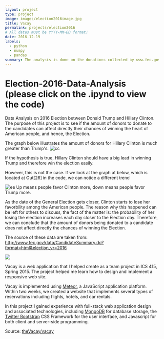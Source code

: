 ```yaml
---
layout: project
type: project
image: images/election2016image.jpg
title: Vacay
permalink: projects/election2016
# All dates must be YYYY-MM-DD format!
date: 2016-12-19
labels:
  - python
  - numpy
  - pandas
summary: The analysis is done on the donations collected by www.fec.gov to the two candidates: Donald Trump and Hillary Clinton. 
---
```


# Election-2016-Data-Analysis (please click on the .ipynd to view the code)
Data Analysis on 2016 Election between Donald Trump and Hillary Clinton. The purpose of this project is to see if the amount of donors to donate to the candidates can affect directly their chances of winning the heart of American people, and hence, the Election.

The graph below illustrates the amount of donors for Hillary Clinton is much greater than Trump's. 
![cc](https://cloud.githubusercontent.com/assets/21114221/23250615/fca3af9e-f94d-11e6-88ac-f158fe55c624.png)


If the hypothesis is true, Hillary Clinton should have a big lead in winning Trump and therefore win the election easily. 

However, this is not the case. If we look at the graph at below, which is located at Out[26] in the code, we can notice a different trend

![ee](https://cloud.githubusercontent.com/assets/21114221/23250700/5f385c0e-f94e-11e6-9859-3d0613a1da47.png)
Up means people favor Clinton more, down means people favor Trump more.

As the date of the General Election gets closer, Clinton starts to lose her favorbility among the American people. The reason why this happened can be left for others to discuss, the fact of the matter is: the probability of her losing the election increases each day closer to the Election day. Therefore, we can conclude that the amount of donors being donated to a candidate does not affect directly the chances of winning the Election. 

The source of these data are taken from: http://www.fec.gov/data/CandidateSummary.do?format=html&election_yr=2016

<img class="ui medium right floated rounded image" src="../images/vacay-home-page.png">

Vacay is a web application that I helped create as a team project in ICS 415, Spring 2015. The project helped me learn how to design and implement a responsive web site.

Vacay is implemented using [Meteor](http://meteor.com), a JavaScript application platform. Within two weeks, we created a website that implements several types of reservations including flights, hotels, and car rentals.

In this project I gained experience with full-stack web application design and associated technologies, including [MongoDB](http://mongodb.com) for database storage, the [Twitter Bootstrap](http://getbootstrap.com/) CSS Framework for the user interface, and Javascript for both client and server-side programming. 
 
Source: <a href="https://github.com/theVacay/vacay"><i class="large github icon"></i>theVacay/vacay</a>

